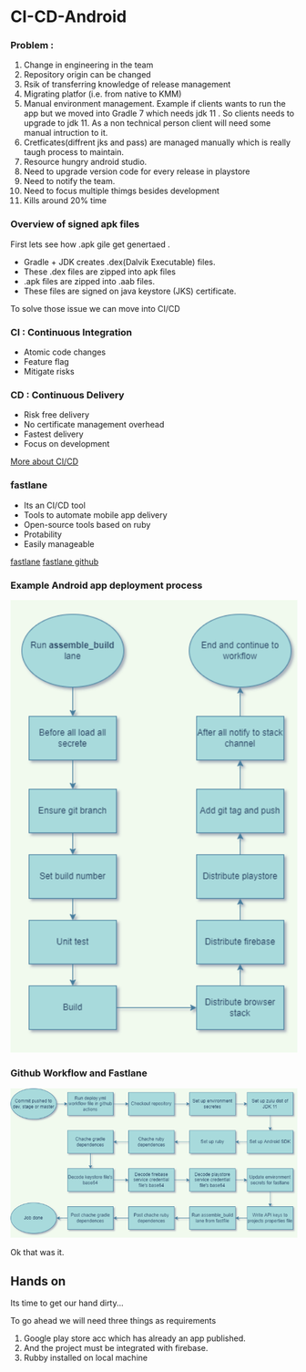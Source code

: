 # CI-CD-Android

### Problem :
1. Change in engineering in the team 
2. Repository origin can be changed
3. Rsik of transferring knowledge of release management
4. Migrating platfor (i.e. from native to KMM) 
5. Manual environment management. Example if clients wants to run the app but we moved into Gradle 7 which needs jdk 11 . So clients needs to upgrade to jdk 11. As a non technical person client will need some manual intruction to it.
6. Cretficates(diffrent jks and pass) are managed manually which is really taugh process to maintain.
7. Resource hungry android studio.
8. Need to upgrade version code for every release in playstore
9. Need to notify the team.
10. Need to focus multiple thimgs besides development
11. Kills around 20% time

### Overview of signed apk files
First lets see how .apk gile get genertaed .
* Gradle + JDK creates .dex(Dalvik Executable) files.
* These .dex files are zipped into apk files
* .apk files are zipped into .aab files.
* These files are signed on java keystore (JKS) certificate.


To solve those issue we can move into CI/CD

### CI : Continuous Integration
* Atomic code changes
* Feature flag
* Mitigate risks

### CD : Continuous Delivery
* Risk free delivery
* No certificate management overhead
* Fastest delivery
* Focus on development

[More about CI/CD](https://www.redhat.com/en/topics/devops/what-is-ci-cd)

### fastlane 
* Its an CI/CD tool
* Tools to automate mobile app delivery
* Open-source tools based on ruby
* Protability
* Easily manageable

[fastlane](https://fastlane.tools/)
[fastlane github](https://github.com/fastlane/fastlane)

### Example Android app deployment process

<div align="center">
  <img src ="cicd-1.png" width ="700">
</div>

### Github Workflow and Fastlane

<div align="center">
  <img src ="cicd-2.png" width ="700">
</div>

Ok that was it.

## Hands on

Its time to get our hand dirty...

To go ahead we will need three things as requirements
1. Google play store acc which has already an app published.
2. And the project must be integrated with firebase.
3. Rubby installed on local machine


